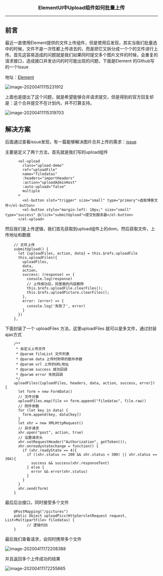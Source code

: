### <center>ElementUI中Upload组件如何批量上传
***
## 前言

最近一直使用Element提供的文件上传组件，但是使用后发现，其实当我们批量选中的时候，文件不是一次性都上传进去的，而是把它又拆分成一个个的文件进行上传。首先这容易造成的问题就是我们如果同时提交多个图片文件的时候，会重复的请求接口，造成接口并发访问的时可能出现的问题，下面是Element 的Github写的一个Issue

地址：[Element](https://github.com/ElemeFE/element/issues/15036)

![image-20200411115231912](https://cdn.losey.top/blog/image-20200411115231912.png)

上面也是提出了这个问题，就是希望能够合并请求提交，但是得到的官方回复却是：这个合并提交不在计划内，并不打算支持。



![image-20200411115319703](https://cdn.losey.top/blog/image-20200411115319703.png)



## 解决方案

后面通过查看issue发现，有一篇能够解决图片合并上传的需求：[issue](https://github.com/ElemeFE/element/issues/8052)

主要是定义了两个方法，首先就是我们写的upload组件

```
      <el-upload
        class="upload-demo"
        ref="uploadFile"
        name="filedatas"
        :headers="importHeaders"
        :action="uploadAdminHost"
        :auto-upload="false"
        multiple
      >
        <el-button slot="trigger" size="small" type="primary">选取博客文件</el-button>
        <el-button style="margin-left: 10px;" size="small" type="success" @click="submitUpload">提交到服务器</el-button>
      </el-upload>
```

然后我们是上传逻辑，我们首先获取到upload组件上的dom，然后获取文件，上传地址和数据

```
    // 文件上传
    submitUpload() {
      let {uploadFiles, action, data} = this.$refs.uploadFile      
      this.uploadFiles({
        uploadFiles,
        data,
        action,
        success: (response) => {
          console.log(response)
          // 上传成功后，将里面的内容删除
          this.$refs.uploadFile.clearFiles();
          this.$refs.uploadPicture.clearFiles();
        },
        error: (error) => {
          console.log('失败了', error)
        }
      })
    },
```

下面封装了一个 uploadFiles 方法，这里uploadFiles 就可以是多文件，通过封装ajax方式

```
    /**
     * 自定义上传文件
     * @param fileList 文件列表
     * @param data 上传时附带的额外参数
     * @param url 上传的URL地址
     * @param success 成功回调
     * @param error 失败回调
     */
    uploadFiles({uploadFiles, headers, data, action, success, error}) {
      let form = new FormData()
      // 文件对象
      uploadFiles.map(file => form.append("filedatas", file.raw))
      // 附件参数
      for (let key in data) {
        form.append(key, data[key])
      }
      let xhr = new XMLHttpRequest()
      // 异步请求
      xhr.open("post", action, true)
      // 设置请求头
      xhr.setRequestHeader("Authorization", getToken());
      xhr.onreadystatechange = function() {
        if (xhr.readyState == 4){
          if ((xhr.status >= 200 && xhr.status < 300) || xhr.status == 304){
            success && success(xhr.responseText)
          } else {
            error && error(xhr.status)
          }
        }
      }
      xhr.send(form)
    }
```

最后后台接口，同时接受多个文件

```
    @PostMapping("/pictures")
    public Object uploadPics(HttpServletRequest request, List<MultipartFile> filedatas) {
          // 逻辑代码
	}
```

最后我们查看请求，会同时携带多个文件

![image-20200411172208388](https://cdn.losey.top/blog/image-20200411172208388.png)

并且返回多个上传成功的结果

![image-20200411172255665](https://cdn.losey.top/blog/image-20200411172255665.png)